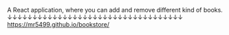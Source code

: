 A React application, where you can add and remove different kind of books.
<br>
↓↓↓↓↓↓↓↓↓↓↓↓↓↓↓↓↓↓↓↓↓↓↓↓↓↓↓↓↓↓↓↓↓↓↓
<br>
https://mr5499.github.io/bookstore/
